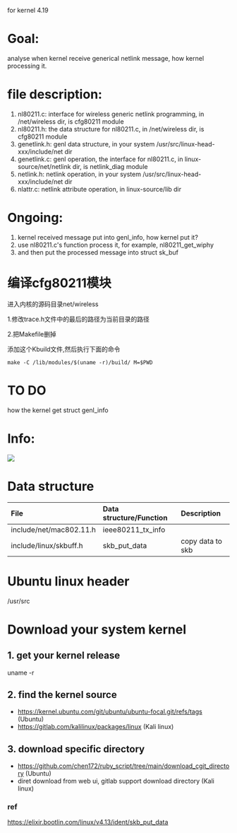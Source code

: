 for kernel 4.19

# Goal:
analyse when kernel receive generical netlink message, how kernel processing it.

# file description:
1. nl80211.c: interface for wireless generic netlink programming, in /net/wireless dir, is cfg80211 module 
2. nl80211.h: the data structure for nl80211.c, in /net/wireless dir, is cfg80211 module 
3. genetlink.h: genl data structure, in your system /usr/src/linux-head-xxx/include/net dir
4. genetlink.c: genl operation, the interface for nl80211.c, in linux-source/net/netlink dir, is netlink_diag module
5. netlink.h: netlink operation, in your system /usr/src/linux-head-xxx/include/net dir
6. nlattr.c: netlink attribute operation, in linux-source/lib dir

# Ongoing:
1. kernel received message put into genl_info, how kernel put it?
2. use nl80211.c's function process it, for example, nl80211_get_wiphy
3. and then put the processed message into struct sk_buf 


# 编译cfg80211模块
进入内核的源码目录net/wireless

1.修改trace.h文件中的最后的路径为当前目录的路径

2.把Makefile删掉

添加这个Kbuild文件,然后执行下面的命令

```make -C /lib/modules/$(uname -r)/build/ M=$PWD```

# TO DO
how the kernel get struct genl_info

# Info:
<img src="picture/Wifi-Sub-Sys.png"></img>

# Data structure
| File | Data structure/Function | Description
| :---- | :---- | :---- |
| include/net/mac802.11.h | ieee80211_tx_info | |
| include/linux/skbuff.h | skb_put_data | copy data to skb |

# Ubuntu linux header
/usr/src

# Download your system kernel 
## 1. get your kernel release
uname -r

## 2. find the kernel source 
* https://kernel.ubuntu.com/git/ubuntu/ubuntu-focal.git/refs/tags (Ubuntu)
* https://gitlab.com/kalilinux/packages/linux (Kali linux)

## 3. download specific directory
* https://github.com/chen172/ruby_script/tree/main/download_cgit_directory (Ubuntu)
* diret download from web ui, gitlab support download directory (Kali linux)

### ref
https://elixir.bootlin.com/linux/v4.13/ident/skb_put_data
